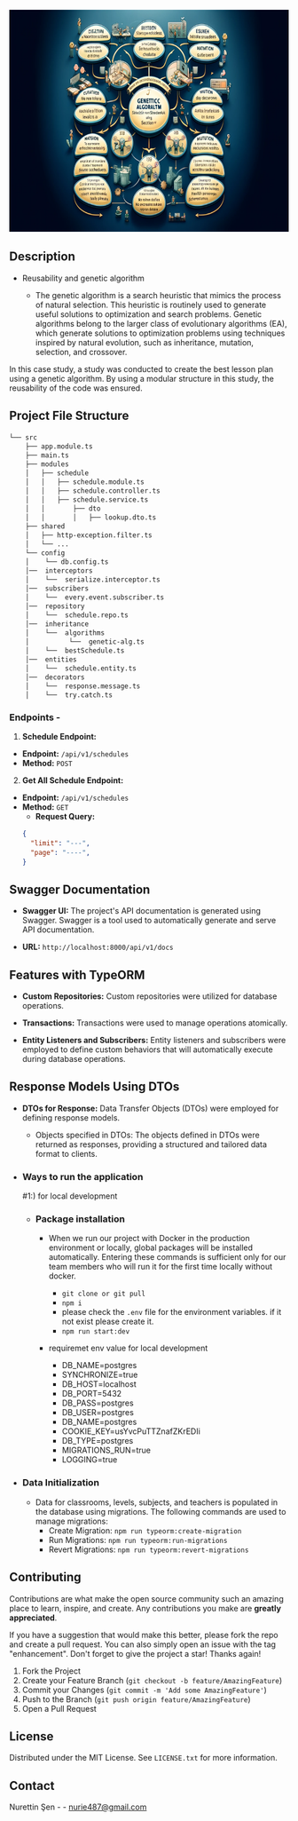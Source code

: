 <p align="center">
  <a href="https://github.com/nuri35/nest-101/blob/master/img/genetic.png" target="blank"><img src="https://github.com/nuri35/nest-101/blob/master/img/genetic.png" width="600" height="400" alt="Nest Logo" /></a>
</p>
 
## Description 
  - Reusability and genetic algorithm
  
      - The genetic algorithm is a search heuristic that mimics the process of natural selection. This heuristic is routinely used to generate useful solutions to optimization and search problems. Genetic algorithms belong to the larger class of evolutionary algorithms (EA), which generate solutions to optimization problems using techniques inspired by natural evolution, such as inheritance, mutation, selection, and crossover.

In this case study, a study was conducted to create the best lesson plan using a genetic algorithm. By using a modular structure in this study, the reusability of the code was ensured.


## Project File Structure

```
└── src
    ├── app.module.ts
    ├── main.ts
    ├── modules
    │   ├── schedule
    │   │   ├── schedule.module.ts
    │   │   ├── schedule.controller.ts
    │   │   ├── schedule.service.ts  
    │   │       ├── dto
    │   │       │   ├── lookup.dto.ts
    ├── shared
    │   ├── http-exception.filter.ts
    │   └── ...
    └── config
    │    └── db.config.ts
    │──  interceptors
    │    └──  serialize.interceptor.ts
    │──  subscribers
    │    └──  every.event.subscriber.ts
    │──  repository
    │    └──  schedule.repo.ts
    │──  inheritance
    │    └──  algorithms
    │          └──  genetic-alg.ts
    │    └──  bestSchedule.ts
    │──  entities
    │    └──  schedule.entity.ts
    │──  decorators
    │    └──  response.message.ts
    │    └──  try.catch.ts

```

### Endpoints -

1. **Schedule Endpoint:**
  - **Endpoint:**   `/api/v1/schedules`
  - **Method:**     `POST`

2. **Get All Schedule Endpoint:**
  - **Endpoint:**   `/api/v1/schedules`
  - **Method:**     `GET`
    - **Request Query:** 
    ```json
    {
      "limit": "---",
      "page": "----", 
    }
    ```
  


## Swagger Documentation

- **Swagger UI:** The project's API documentation is generated using Swagger. Swagger is a tool used to automatically generate and serve API documentation.  

-  **URL:** `http://localhost:8000/api/v1/docs`

 
 

 ## Features with TypeORM

- **Custom Repositories:** Custom repositories were utilized for database operations.

- **Transactions:** Transactions were used to manage operations atomically.

- **Entity Listeners and Subscribers:** Entity listeners and subscribers were employed to define custom behaviors that will automatically execute during database operations.


## Response Models Using DTOs

- **DTOs for Response:** Data Transfer Objects (DTOs) were employed for defining response models.

  - Objects specified in DTOs: The objects defined in DTOs were returned as responses, providing a structured and tailored data format to clients.

   
- ### Ways to run the application
    #1:) for local development  

    - ### Package installation
        - When we run our project with Docker in the production environment or locally, global packages will be installed automatically. Entering these commands is sufficient only for our team members who will run it for the first time locally without docker.
            - ``git clone or git pull``
            - ``npm i``
            - please check the `.env` file for the environment variables. if it not exist please create it.
            - ``npm run start:dev``

        - requiremet env value for local development
            - DB_NAME=postgres
            - SYNCHRONIZE=true
            - DB_HOST=localhost
            - DB_PORT=5432
            - DB_PASS=postgres
            - DB_USER=postgres
            - DB_NAME=postgres
            - COOKIE_KEY=usYvcPuTTZnafZKrEDIi
            - DB_TYPE=postgres
            - MIGRATIONS_RUN=true
            - LOGGING=true

  

- ### Data Initialization
    - Data for classrooms, levels, subjects, and teachers is populated in the database using migrations. The following commands are used to manage migrations:
        - Create Migration: `npm run typeorm:create-migration`
        - Run Migrations: `npm run typeorm:run-migrations`
        - Revert Migrations: `npm run typeorm:revert-migrations`



 
## Contributing

Contributions are what make the open source community such an amazing place to learn, inspire, and create. Any contributions you make are **greatly appreciated**.

If you have a suggestion that would make this better, please fork the repo and create a pull request. You can also simply open an issue with the tag "enhancement".
Don't forget to give the project a star! Thanks again!

1. Fork the Project
2. Create your Feature Branch (`git checkout -b feature/AmazingFeature`)
3. Commit your Changes (`git commit -m 'Add some AmazingFeature'`)
4. Push to the Branch (`git push origin feature/AmazingFeature`)
5. Open a Pull Request
 

<!-- LICENSE -->
## License

Distributed under the MIT License. See `LICENSE.txt` for more information.



<!-- CONTACT -->
## Contact

Nurettin Şen - [ ](gmail.com) - nurie487@gmail.com
 